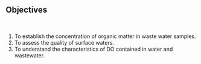 ## Objectives
 
&nbsp;

1. To establish the concentration of organic matter in waste water samples.
2. To assess the quality of surface waters.
3. To understand the characteristics of DO contained in water and wastewater.
